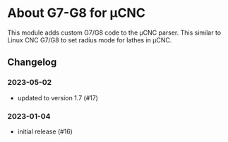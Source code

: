 # About G7-G8 for µCNC

This module adds custom G7/G8 code to the µCNC parser. This similar to Linux CNC G7/G8 to set radius mode for lathes in µCNC.

## Changelog

### 2023-05-02

- updated to version 1.7 (#17)

### 2023-01-04

- initial release (#16)



